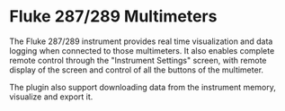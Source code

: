 # Fluke 287/289 Multimeters

The Fluke 287/289 instrument provides real time visualization and data logging when connected to those multimeters. It also enables complete remote control through the "Instrument Settings" screen, with remote display of the screen and control of all the buttons of the multimeter.

The plugin also support downloading data from the instrument memory, visualize and export it.

